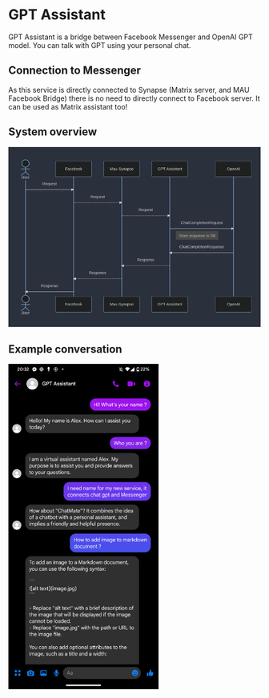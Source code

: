# GPT Assistant
GPT Assistant is a bridge between Facebook Messenger and OpenAI GPT model. 
You can talk with GPT using your personal chat. 

## Connection to Messenger
As this service is directly connected to Synapse (Matrix server, and MAU Facebook Bridge) there is no need to directly connect to Facebook server. 
It can be used as Matrix assistant too!

## System overview
![System overview chart](docs/flow-chart.png)

## Example conversation
<img src="docs/example_usage.png" alt="image_description" width="300" />
